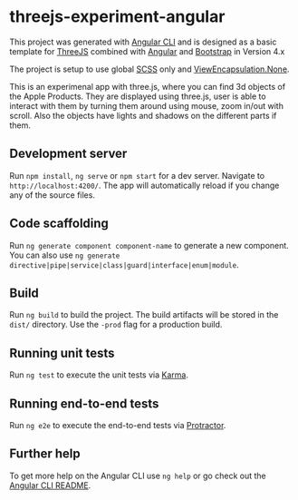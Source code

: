 # threejs-experiment-angular

This project was generated with [Angular CLI](https://github.com/angular/angular-cli) and is designed as a basic
template for [ThreeJS](https://threejs.org/) combined with [Angular](https://angular.io/)
and [Bootstrap](https://getbootstrap.com/) in Version 4.x

The project is setup to use global [SCSS](https://sass-lang.com/) only
and [ViewEncapsulation.None](https://angular.io/api/core/ViewEncapsulation).

This is an experimenal app with three.js, where you can find 3d objects of the Apple Products. They are displayed using three.js, user is able to interact with them by turning them around using mouse, zoom in/out with scroll. Also the objects have lights and shadows on the different parts if them.

## Development server

Run `npm install`, `ng serve` or `npm start` for a dev server. Navigate to `http://localhost:4200/`. The app will automatically reload if you change
any of the source files.

## Code scaffolding

Run `ng generate component component-name` to generate a new component. You can also
use `ng generate directive|pipe|service|class|guard|interface|enum|module`.

## Build

Run `ng build` to build the project. The build artifacts will be stored in the `dist/` directory. Use the `-prod` flag
for a production build.

## Running unit tests

Run `ng test` to execute the unit tests via [Karma](https://karma-runner.github.io).

## Running end-to-end tests

Run `ng e2e` to execute the end-to-end tests via [Protractor](http://www.protractortest.org/).

## Further help

To get more help on the Angular CLI use `ng help` or go check out
the [Angular CLI README](https://github.com/angular/angular-cli/blob/master/README.md).
